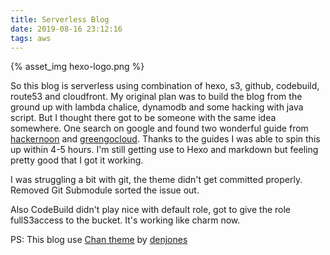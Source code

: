 ```yaml
---
title: Serverless Blog
date: 2019-08-16 23:12:16
tags: aws
---
```


{% asset_img hexo-logo.png %}

So this blog is serverless using combination of hexo, s3, github, codebuild, route53 and cloudfront. My original plan was to build the blog from the ground up with lambda chalice, dynamodb and some hacking with java script. But I thought there got to be someone with the same idea somewhere. One search on google and found two wonderful guide from [hackernoon](https://hackernoon.com/build-a-serverless-production-ready-blog-b1583c0a5ac2) and [greengocloud](https://greengocloud.com/2018/08/28/How-to-Make-a-Fast-and-Cheap-Serverless-Blog/). Thanks to the guides I was able to spin this up within 4-5 hours. I'm still getting use to Hexo and markdown but feeling pretty good that I got it working.

I was struggling a bit with git, the theme didn't get committed properly. Removed Git Submodule sorted the issue out.

Also CodeBuild didn't play nice with default role, got to give the role fullS3access to the bucket. It's working like charm now.

PS: This blog use [Chan theme](https://github.com/denjones/hexo-theme-chan) by [denjones](https://github.com/denjones)
